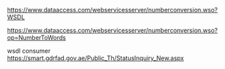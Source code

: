https://www.dataaccess.com/webservicesserver/numberconversion.wso?WSDL

https://www.dataaccess.com/webservicesserver/numberconversion.wso?op=NumberToWords


wsdl consumer
https://smart.gdrfad.gov.ae/Public_Th/StatusInquiry_New.aspx
